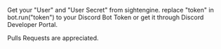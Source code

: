Get your "User" and "User Secret" from sightengine. replace "token" in bot.run("token") to your Discord Bot Token or get it through Discord Developer Portal.




Pulls Requests are appreciated.
